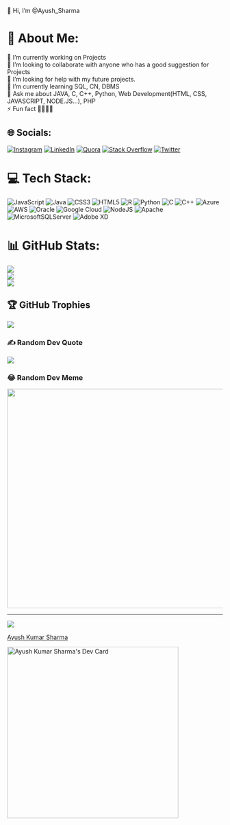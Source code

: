 👋 Hi, I’m @Ayush_Sharma
 
 
# 💫 About Me:
🔭 I’m currently working on Projects<br>👯 I’m looking to collaborate with anyone who has a good suggestion for Projects<br>🤝 I’m looking for help with my future projects.<br>🌱 I’m currently learning  SQL, CN, DBMS<br>💬 Ask me about JAVA, C, C++, Python, Web Development(HTML, CSS, JAVASCRIPT, NODE.JS...), PHP<br>⚡ Fun fact 👨‍💻🤔🤫


## 🌐 Socials:
[![Instagram](https://img.shields.io/badge/Instagram-%23E4405F.svg?logo=Instagram&logoColor=white)](https://instagram.com/ping__ayush) [![LinkedIn](https://img.shields.io/badge/LinkedIn-%230077B5.svg?logo=linkedin&logoColor=white)](https://linkedin.com/in/pingayush) [![Quora](https://img.shields.io/badge/Quora-%23B92B27.svg?logo=Quora&logoColor=white)](https://quora.com/profile/Ayush-Kumar-Sharma-44) [![Stack Overflow](https://img.shields.io/badge/-Stackoverflow-FE7A16?logo=stack-overflow&logoColor=white)](https://stackoverflow.com/users/ayush-sharma) [![Twitter](https://img.shields.io/badge/Twitter-%231DA1F2.svg?logo=Twitter&logoColor=white)](https://twitter.com/ping_ayush) 

# 💻 Tech Stack:
![JavaScript](https://img.shields.io/badge/javascript-%23323330.svg?style=plastic&logo=javascript&logoColor=%23F7DF1E) ![Java](https://img.shields.io/badge/java-%23ED8B00.svg?style=plastic&logo=java&logoColor=white) ![CSS3](https://img.shields.io/badge/css3-%231572B6.svg?style=plastic&logo=css3&logoColor=white) ![HTML5](https://img.shields.io/badge/html5-%23E34F26.svg?style=plastic&logo=html5&logoColor=white) ![R](https://img.shields.io/badge/r-%23276DC3.svg?style=plastic&logo=r&logoColor=white) ![Python](https://img.shields.io/badge/python-3670A0?style=plastic&logo=python&logoColor=ffdd54) ![C](https://img.shields.io/badge/c-%2300599C.svg?style=plastic&logo=c&logoColor=white) ![C++](https://img.shields.io/badge/c++-%2300599C.svg?style=plastic&logo=c%2B%2B&logoColor=white) ![Azure](https://img.shields.io/badge/azure-%230072C6.svg?style=plastic&logo=azure-devops&logoColor=white) ![AWS](https://img.shields.io/badge/AWS-%23FF9900.svg?style=plastic&logo=amazon-aws&logoColor=white) ![Oracle](https://img.shields.io/badge/Oracle-F80000?style=plastic&logo=oracle&logoColor=white) ![Google Cloud](https://img.shields.io/badge/Google%20Cloud-%234285F4.svg?style=plastic&logo=google-cloud&logoColor=white) ![NodeJS](https://img.shields.io/badge/node.js-6DA55F?style=plastic&logo=node.js&logoColor=white) ![Apache](https://img.shields.io/badge/apache-%23D42029.svg?style=plastic&logo=apache&logoColor=white) ![MicrosoftSQLServer](https://img.shields.io/badge/Microsoft%20SQL%20Sever-CC2927?style=plastic&logo=microsoft%20sql%20server&logoColor=white) ![Adobe XD](https://img.shields.io/badge/Adobe%20XD-470137?style=plastic&logo=Adobe%20XD&logoColor=#FF61F6)
# 📊 GitHub Stats:
![](https://github-readme-stats.vercel.app/api?username=pingayush&theme=dark&hide_border=false&include_all_commits=false&count_private=false)<br/>
![](https://github-readme-streak-stats.herokuapp.com/?user=pingayush&theme=dark&hide_border=false)<br/>
![](https://github-readme-stats.vercel.app/api/top-langs/?username=pingayush&theme=dark&hide_border=false&include_all_commits=false&count_private=false&layout=compact)

## 🏆 GitHub Trophies
![](https://github-profile-trophy.vercel.app/?username=pingayush&theme=radical&no-frame=false&no-bg=false&margin-w=4)

### ✍️ Random Dev Quote
![](https://quotes-github-readme.vercel.app/api?type=horizontal&theme=radical)

### 😂 Random Dev Meme
<img src="https://random-memer.herokuapp.com/" width="512px"/>

---
[![](https://visitcount.itsvg.in/api?id=pingayush&icon=5&color=0)](https://visitcount.itsvg.in)



 
<div class="badge-base LI-profile-badge" data-locale="en_US" data-size="medium" data-theme="dark" data-type="HORIZONTAL" data-vanity="pingayush" data-version="v1"><a class="badge-base__link LI-simple-link" href="https://in.linkedin.com/in/pingayush?trk=profile-badge">Ayush Kumar Sharma</a></div>
              


<a href="https://app.daily.dev/pingayush"><img src="https://api.daily.dev/devcards/df3bbd1f857848ccadf8081df174faa3.png?r=w6d" width="400" alt="Ayush Kumar Sharma's Dev Card"/></a>
